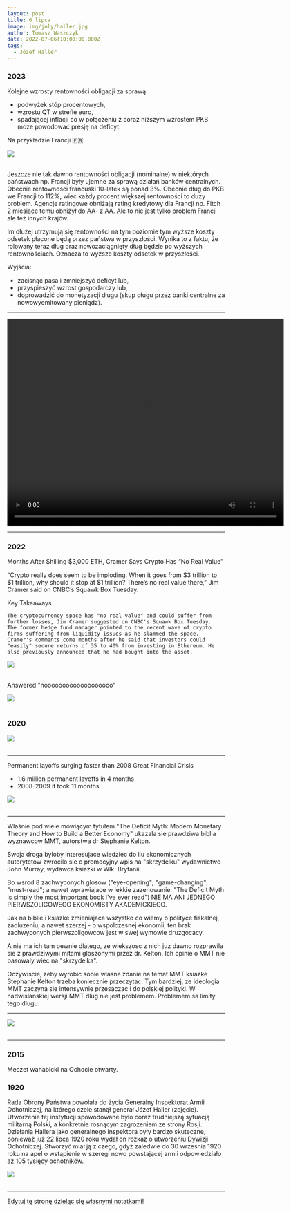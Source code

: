 ```yaml
---
layout: post
title: 6 lipca
image: img/july/haller.jpg
author: Tomasz Waszczyk
date: 2022-07-06T10:00:00.000Z
tags:
  - Józef Haller
---
```


### 2023

Kolejne wzrosty rentowności obligacji za sprawą:

- podwyżek stóp procentowych,
- wzrostu QT w strefie euro,
- spadającej inflacji co w połączeniu z coraz niższym wzrostem PKB może powodować presję na deficyt.

Na przykładzie Francji 🇫🇷

<img src="./img/july/francja-obligacje.png"><br><br>

Jeszcze nie tak dawno rentowności obligacji (nominalne) w niektórych państwach np. Francji były ujemne za sprawą działań banków centralnych. Obecnie rentowności francuski 10-latek są ponad 3%. Obecnie dług do PKB we Francji to 112%, wiec każdy procent większej rentowności to duży problem. Agencje ratingowe obniżają rating kredytowy dla Francji np. Fitch 2 miesiące temu obniżył do AA- z AA. Ale to nie jest tylko problem Francji ale też innych krajów.

Im dłużej utrzymują się rentowności na tym poziomie tym wyższe koszty odsetek płacone będą przez państwa w przyszłości. Wynika to z faktu, że rolowany teraz dług oraz nowozaciągnięty dług będzie po wyższych rentownościach. Oznacza to wyższe koszty odsetek w przyszłości.

Wyjścia:

- zacisnąć pasa i zmniejszyć deficyt lub,
- przyśpieszyć wzrost gospodarczy lub,
- doprowadzić do monetyzacji długu (skup długu przez banki centralne za nowowyemitowany pieniądz).

---

<video width="640" height="480" controls>
<source src="./movies/july/miedwiedew.mp4" type="video/mp4">
Your browser does not support the video tag.
</video>

---

### 2022

Months After Shilling $3,000 ETH, Cramer Says Crypto Has “No Real Value”

“Crypto really does seem to be imploding. When it goes from $3 trillion to $1 trillion, why should it stop at $1 trillion? There’s no real value there,” Jim Cramer said on CNBC’s Squawk Box Tuesday.

Key Takeaways

    The cryptocurrency space has "no real value" and could suffer from further losses, Jim Cramer suggested on CNBC's Squawk Box Tuesday.
    The former hedge fund manager pointed to the recent wave of crypto firms suffering from liquidity issues as he slammed the space.
    Cramer's comments come months after he said that investors could "easily" secure returns of 35 to 40% from investing in Ethereum. He also previously announced that he had bought into the asset.

<img src="./img/july/time.png"><br><br>

Answered "nooooooooooooooooooo"

<img src="./img/july/time2-noooo-deleted.png"><br><br>

### 2020

<img src="./img/july/debataprezydencka.jpeg"><br><br>

---

Permanent layoffs surging faster than 2008 Great Financial Crisis

- 1.6 million permanent layoffs in 4 months
- 2008-2009 it took 11 months

<img src="./img/july/layoff.jpeg"><br><br>

---

Wlaśnie pod wiele mówiącym tytułem "The Deficit Myth: Modern Monetary Theory and How to Build a Better Economy" ukazala sie prawdziwa biblia wyznawcow MMT, autorstwa dr Stephanie Kelton.

Swoja droga byloby interesujace wiedziec do ilu ekonomicznych autorytetow zwrocilo sie o promocyjny wpis na "skrzydelku" wydawnictwo John Murray, wydawca ksiazki w Wlk. Brytanii.

Bo wsrod 8 zachwyconych glosow ("eye-opening"; "game-changing"; "must-read"; a nawet wprawiajace w lekkie zazenowanie: "The Deficit Myth is simply the most important book I've ever read") NIE MA ANI JEDNEGO PIERWSZOLIGOWEGO EKONOMISTY AKADEMICKIEGO.

Jak na biblie i ksiazke zmieniajaca wszystko co wiemy o polityce fiskalnej, zadluzeniu, a nawet szerzej - o wspolczesnej ekonomii, ten brak zachwyconych pierwszoligowcow jest w swej wymowie druzgocacy.

A nie ma ich tam pewnie dlatego, ze wiekszosc z nich juz dawno rozprawila sie z prawdziwymi mitami gloszonymi przez dr. Kelton. Ich opinie o MMT nie pasowaly wiec na "skrzydelka".

Oczywiscie, zeby wyrobic sobie wlasne zdanie na temat MMT ksiazke Stephanie Kelton trzeba koniecznie przeczytac. Tym bardziej, ze ideologia MMT zaczyna sie intensywnie przesaczac i do polskiej polityki. W nadwislanskiej wersji MMT dlug nie jest problemem. Problemem sa limity tego dlugu.

---

<img src="./img/july/twitter.jpeg"><br><br>

---

### 2015

Meczet wahabicki na Ochocie otwarty.

### 1920

Rada Obrony Państwa powołała do życia Generalny Inspektorat Armii Ochotniczej, na którego czele stanął generał Józef Haller (zdjęcie).
Utworzenie tej instytucji spowodowane było coraz trudniejszą sytuacją militarną Polski, a konkretnie rosnącym zagrożeniem ze strony Rosji.
Działania Hallera jako generalnego inspektora były bardzo skuteczne, ponieważ już 22 lipca 1920 roku wydał on rozkaz o utworzeniu Dywizji Ochotniczej. Stworzyć miał ją z czego, gdyż zaledwie do 30 września 1920 roku na apel o wstąpienie w szeregi nowo powstającej armii odpowiedziało aż 105 tysięcy ochotników.

<img src="./img/july/haller.jpg"><br><br>

---

<a href="https://github.com/TomaszWaszczyk/historia.waszczyk.com/edit/master/src/content/july-6.md" target="_blank">Edytuj tę stronę dzieląc się własnymi notatkami!</a>

